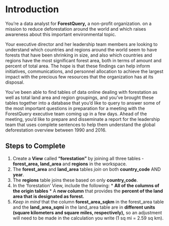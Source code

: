 # Introduction

You’re a data analyst for **ForestQuery,** a non-profit organization. on a mission to reduce deforestation around the world and which raises awareness about this important environmental topic.

Your executive director and her leadership team members are looking to understand which countries and regions around the world seem to have forests that have been shrinking in size, and also which countries and regions have the most significant forest area, both in terms of amount and percent of total area. The hope is that these findings can help inform initiatives, communications, and personnel allocation to achieve the largest impact with the precious few resources that the organization has at its disposal.

You’ve been able to find tables of data online dealing with forestation as well as total land area and region groupings, and you’ve brought these tables together into a database that you’d like to query to answer some of the most important questions in preparation for a meeting with the ForestQuery executive team coming up in a few days. Ahead of the meeting, you’d like to prepare and disseminate a report for the leadership team that uses complete sentences to help them understand the global deforestation overview between 1990 and 2016.

## Steps to Complete ##

  1. Create a **View** called **“forestation”** by joining all three tables - **forest_area, land_area** and **regions** in the workspace.
  2. The **forest_area** and **land_area** tables *join* on both **country_code** AND **year**.
  3. The **regions** table joins these based on only **country_code**.
  4. In the ‘forestation’ View, include the following:
    * **All of the columns of the origin tables**
    * A **new column** that provides the **percent of the land area that is designated as forest.**
  5. *Keep in mind* that the column **forest_area_sqkm** in the forest_area table and the **land_area_sqmi** in the land_area table are in **different units (square kilometers   and square miles, respectively),** so an adjustment will need to be made in the calculation you write (1 sq mi = 2.59 sq km).
